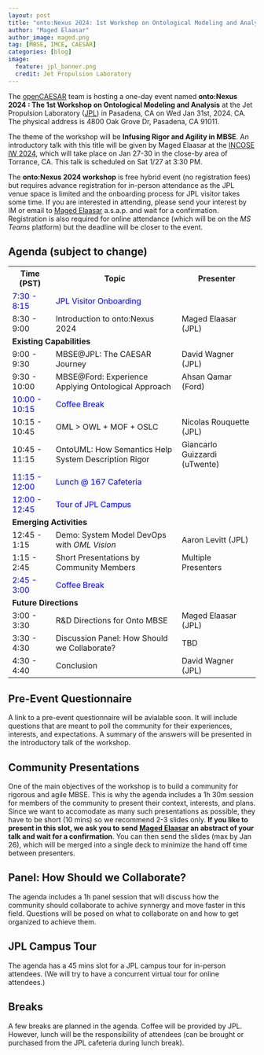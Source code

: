 ```yaml
---
layout: post
title: "onto:Nexus 2024: 1st Workshop on Ontological Modeling and Analysis"
author: "Maged Elaasar"
author_image: maged.png
tag: [MBSE, IMCE, CAESAR]
categories: [blog]
image:
  feature: jpl_banner.png
  credit: Jet Propulsion Laboratory
---
```


The [openCAESAR](https://www.opencaesar.io/) team is hosting a one-day event named <b>onto:Nexus 2024 : The 1st Workshop on Ontological Modeling and Analysis</b> at the Jet Propulsion Laboratory ([JPL](https://www.jpl.nasa.gov/)) in Pasadena, CA on Wed Jan 31st, 2024. CA. The physical address is 4800 Oak Grove Dr, Pasadena, CA 91011.

The theme of the workshop will be <b>Infusing Rigor and Agility in MBSE</b>. An introductory talk with this title will be given by Maged Elaasar at the [INCOSE IW 2024](https://www.incose.org/IW2024), which will take place on Jan 27-30 in the close-by area of Torrance, CA. This talk is scheduled on Sat 1/27 at 3:30 PM.

The <b>onto:Nexus 2024 workshop</b> is free hybrid event (no registration fees) but requires advance registration for in-person attendance as the JPL venue space is limited and the onboarding process for JPL visitor takes some time. If you are interested in attending, please send your interest by IM or email to [Maged Elaasar](mailto:elaasar@jpl.nasa.gov) a.s.a.p. and wait for a confirmation. Registration is also required for online attendance (which will be on the *MS Teams* platform) but the deadline will be closer to the event.

## Agenda (subject to change)

<table>
  <tr>
    <th>Time (PST)</th>
    <th>Topic</th>
    <th>Presenter</th>
  </tr>
  <tr style="color: blue;">
    <td>7:30 - 8:15</td>
    <td colspan="2">JPL Visitor Onboarding</td>
  </tr>
  <tr>
    <td>8:30 - 9:00</td>
    <td>Introduction to onto:Nexus 2024</td>
    <td>Maged Elaasar (JPL)</td>
  </tr>
  <tr>
    <td colspan="3"><b>Existing Capabilities</b></td>
  </tr>
  <tr>
    <td>9:00 - 9:30</td>
    <td>MBSE@JPL: The CAESAR Journey</td>
    <td>David Wagner (JPL)</td>
  </tr>
  <tr>
    <td>9:30 - 10:00</td>
    <td>MBSE@Ford: Experience Applying Ontological Approach</td>
    <td>Ahsan Qamar (Ford)</td>
  </tr>
  <tr style="color: blue;">
    <td>10:00 - 10:15</td>
    <td colspan="2">Coffee Break</td>
  </tr>
  <tr>
    <td>10:15 - 10:45</td>
    <td>OML > OWL + MOF + OSLC</td>
    <td>Nicolas Rouquette (JPL)</td>
  </tr>
  <tr>
    <td>10:45 - 11:15</td>
    <td>OntoUML: How Semantics Help System Description Rigor</td>
    <td>Giancarlo Guizzardi (uTwente)</td>
  </tr>
  <tr style="color: blue;">
    <td>11:15 - 12:00</td>
    <td colspan="2">Lunch @ 167 Cafeteria</td>
  </tr>
  <tr style="color: blue;">
    <td>12:00 - 12:45</td>
    <td colspan="2">Tour of JPL Campus</td>
  </tr>
  <tr>
    <td colspan="3"><b>Emerging Activities</b></td>
  </tr>
  <tr>
    <td>12:45 - 1:15</td>
    <td>Demo: System Model DevOps with <i>OML Vision</i></td>
    <td>Aaron Levitt (JPL)</td>
  </tr>
  <tr>
    <td>1:15 - 2:45</td>
    <td>Short Presentations by Community Members</td>
    <td>Multiple Presenters</td>
  </tr>
  <tr style="color: blue;">
    <td>2:45 - 3:00</td>
    <td colspan="2">Coffee Break</td>
  </tr>
  <tr>
    <td colspan="3"><b>Future Directions</b></td>
  </tr>
  <tr>
    <td>3:00 - 3:30</td>
    <td>R&D Directions for Onto MBSE</td>
    <td>Maged Elaasar (JPL)</td>
  </tr>
  <tr>
    <td>3:30 - 4:30</td>
    <td>Discussion Panel: How Should we Collaborate?</td>
    <td>TBD</td>
  </tr>
  <tr>
    <td>4:30 - 4:40</td>
    <td>Conclusion</td>
    <td>David Wagner (JPL)</td>
  </tr>
</table>

## Pre-Event Questionnaire

A link to a pre-event questionnaire will be avialable soon. It will include questions that are meant to poll the community for their experiences, interests, and expectations. A summary of the answers will be presented in the introductory talk of the workshop.

## Community Presentations

One of the main objectives of the workshop is to build a community for rigorous and agile MBSE. This is why the agenda includes a 1h 30m session for members of the community to present their context, interests, and plans. Since we want to accomodate as many such presentations as possible, they have to be short (10 mins) so we recommend 2-3 slides only. <b>If you like to present in this slot, we ask you to send [Maged Elaasar](mailto:elaasar@jpl.nasa.gov) an abstract of your talk and wait for a confirmation</b>. You can then send the slides (max by Jan 26), which will be merged into a single deck to minimize the hand off time between presenters.

## Panel: How Should we Collaborate?

The agenda includes a 1h panel session that will discuss how the community should collaborate to achive synnergy and move faster in this field. Questions will be posed on what to collaborate on and how to get organized to achieve them.

## JPL Campus Tour

The agenda has a 45 mins slot for a JPL campus tour for in-person attendees. (We will try to have a concurrent virtual tour for online attendees.)

## Breaks

A few breaks are planned in the agenda. Coffee will be provided by JPL. However, lunch will be the responsibility of attendees (can be brought or purchased from the JPL cafeteria during lunch break).

